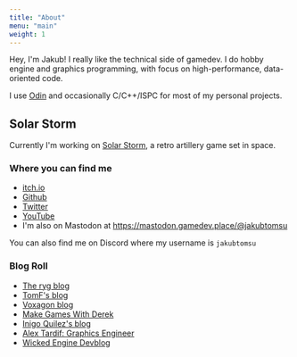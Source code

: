 ```yaml
---
title: "About"
menu: "main"
weight: 1
---
```


Hey, I'm Jakub! I really like the technical side of gamedev. I do hobby engine and graphics programming, with focus on high-performance, data-oriented code.

I use [Odin](https://odin-lang.org) and occasionally C/C++/ISPC for most of my personal projects.

## Solar Storm
Currently I'm working on [Solar Storm](https://jakubtomsu.github.io/solarstorm), a retro artillery game set in space.

### Where you can find me
- [itch.io](https://jakubtomsu.itch.io/)
- [Github](https://github.com/jakubtomsu)
- [Twitter](https://twitter.com/jakubtomsu_)
- [YouTube](https://youtube.com/@jakubtomsu)
- I'm also on Mastodon at https://mastodon.gamedev.place/@jakubtomsu

You can also find me on Discord where my username is `jakubtomsu`

### Blog Roll
- [The ryg blog](https://fgiesen.wordpress.com/)
- [TomF's blog](https://tomforsyth1000.github.io/blog.wiki.html)
- [Voxagon blog](https://blog.voxagon.se/)
- [Make Games With Derek](https://www.derekyu.com/makegames/)
- [Inigo Quilez's blog](https://iquilezles.org/)
- [Alex Tardif: Graphics Engineer](https://alextardif.com/)
- [Wicked Engine Devblog](https://wickedengine.net/category/devblog/)
